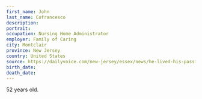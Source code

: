 ```yaml
---
first_name: John
last_name: Cofrancesco
description: 
portrait: 
occupation: Nursing Home Administrator
employer: Family of Caring
city: Montclair
province: New Jersey
country: United States
source: https://dailyvoice.com/new-jersey/essex/news/he-lived-his-passion-bergenfield-dad-montclair-nursing-home-admin-killed-by-coronavirus/785481/
birth_date: 
death_date: 
---
```


52 years old.